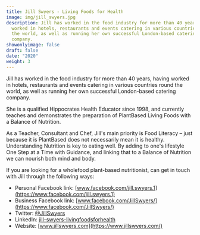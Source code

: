 ```yaml
---
title: Jill Swyers - Living Foods for Health
image: img/jill_swyers.jpg
description: Jill has worked in the food industry for more than 40 years, having
  worked in hotels, restaurants and events catering in various countries round
  the world, as well as running her own successful London-based catering
  company.
showonlyimage: false
draft: false
date: "2020"
weight: 3
---
```

Jill has worked in the food industry for more than 40 years, having worked in hotels, restaurants and events catering in various countries round the world, as well as running her own successful London-based catering company.

She is a qualified Hippocrates Health Educator since 1998, and currently teaches and demonstrates the preparation of PlantBased Living Foods with a Balance of Nutrition.

As a Teacher, Consultant and Chef, Jill's main priority is Food Literacy – just because it is PlantBased does not necessarily mean it is healthy. Understanding Nutrition is key to eating well. By adding to one's lifestyle One Step at a Time with Guidance, and linking that to a Balance of Nutrition we can nourish both mind and body.

If you are looking for a wholefood plant-based nutritionist, can get in touch with Jill through the following ways:

* Personal Facebook link: [www.facebook.com/jill.swyers.1](https://www.facebook.com/jill.swyers.1)
* Business Facebook link: [www.facebook.com/JillSwyers/](https://www.facebook.com/JillSwyers/)
* Twitter: [@JillSwyers](https://twitter.com/JillSwyers)
* LinkedIn: [jill-swyers-livingfoodsforhealth](https://uk.linkedin.com/in/jill-swyers-livingfoodsforhealth)
* Website: [www.jillswyers.com](https://www.jillswyers.com/)